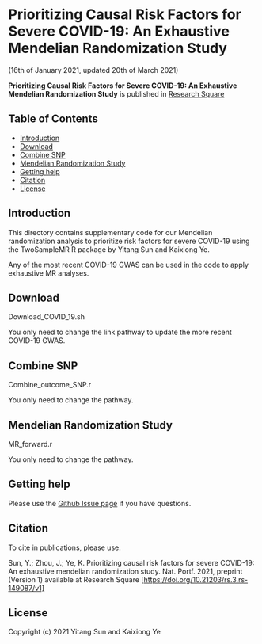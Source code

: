 # Prioritizing Causal Risk Factors for Severe COVID-19: An Exhaustive Mendelian Randomization Study
(16th of January 2021, updated 20th of March 2021)

**Prioritizing Causal Risk Factors for Severe COVID-19: An Exhaustive Mendelian Randomization Study**
is published in [Research Square](https://www.researchsquare.com/article/rs-149087/v1)

## Table of Contents

- [Introduction](https://github.com/yitangsun/MR_all_COVID_19#introduction)
- [Download](https://github.com/yitangsun/MR_all_COVID_19#Download)
- [Combine SNP](https://github.com/yitangsun/MR_all_COVID_19#combine-SNP)
- [Mendelian Randomization Study](https://github.com/yitangsun/MR_all_COVID_19#mendelian-randomization-study)
- [Getting help](https://github.com/yitangsun/MR_all_COVID_19#Getting-help)
- [Citation](https://github.com/yitangsun/MR_all_COVID_19#Citation)
- [License](https://github.com/yitangsun/MR_all_COVID_19#License)

## Introduction

This directory contains supplementary code for our Mendelian randomization analysis to prioritize risk factors for severe COVID-19 using the TwoSampleMR R package by Yitang Sun and Kaixiong Ye.

Any of the most recent COVID-19 GWAS can be used in the code to apply exhaustive MR analyses.

## Download

Download_COVID_19.sh

You only need to change the link pathway to update the more recent COVID-19 GWAS.

## Combine SNP

Combine_outcome_SNP.r

You only need to change the pathway.

## Mendelian Randomization Study

MR_forward.r

You only need to change the pathway.

## Getting help

Please use the [Github Issue page](https://github.com/yitangsun/MR_all_COVID_19/issues) if you have questions.

## Citation

To cite in publications, please use:

Sun, Y.; Zhou, J.; Ye, K. Prioritizing causal risk factors for severe COVID-19: An exhaustive mendelian randomization study. Nat. Portf. 2021, preprint (Version 1) available at Research Square [https://doi.org/10.21203/rs.3.rs-149087/v1]

## License

Copyright (c) 2021 Yitang Sun and Kaixiong Ye
